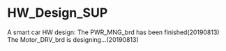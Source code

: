 # HW_Design_SUP
 A smart car HW design:
 The PWR_MNG_brd has been finished(20190813) 
 The Motor_DRV_brd is designing...(20190813)
